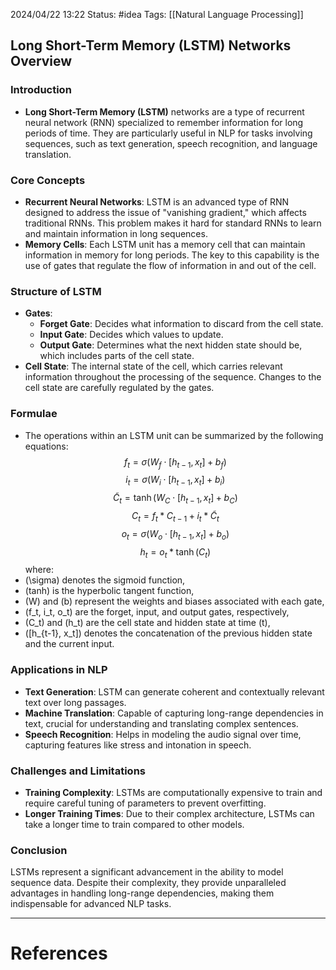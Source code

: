 2024/04/22 13:22
Status: #idea
Tags: [[Natural Language Processing]]

## Long Short-Term Memory (LSTM) Networks Overview

### Introduction
- **Long Short-Term Memory (LSTM)** networks are a type of recurrent neural network (RNN) specialized to remember information for long periods of time. They are particularly useful in NLP for tasks involving sequences, such as text generation, speech recognition, and language translation.

### Core Concepts
- **Recurrent Neural Networks**: LSTM is an advanced type of RNN designed to address the issue of "vanishing gradient," which affects traditional RNNs. This problem makes it hard for standard RNNs to learn and maintain information in long sequences.
- **Memory Cells**: Each LSTM unit has a memory cell that can maintain information in memory for long periods. The key to this capability is the use of gates that regulate the flow of information in and out of the cell.

### Structure of LSTM
- **Gates**:
  - **Forget Gate**: Decides what information to discard from the cell state.
  - **Input Gate**: Decides which values to update.
  - **Output Gate**: Determines what the next hidden state should be, which includes parts of the cell state.
- **Cell State**: The internal state of the cell, which carries relevant information throughout the processing of the sequence. Changes to the cell state are carefully regulated by the gates.

### Formulae
- The operations within an LSTM unit can be summarized by the following equations:
$$
f_t = \sigma(W_f \cdot [h_{t-1}, x_t] + b_f)
$$
$$
i_t = \sigma(W_i \cdot [h_{t-1}, x_t] + b_i)
$$
$$
\tilde{C}_t = \tanh(W_C \cdot [h_{t-1}, x_t] + b_C)
$$
$$
C_t = f_t * C_{t-1} + i_t * \tilde{C}_t
$$
$$
o_t = \sigma(W_o \cdot [h_{t-1}, x_t] + b_o)
$$
$$
h_t = o_t * \tanh(C_t)
$$
where:
- \(\sigma\) denotes the sigmoid function,
- \(tanh\) is the hyperbolic tangent function,
- \(W\) and \(b\) represent the weights and biases associated with each gate,
- \(f_t, i_t, o_t\) are the forget, input, and output gates, respectively,
- \(C_t\) and \(h_t\) are the cell state and hidden state at time \(t\),
- \([h_{t-1}, x_t]\) denotes the concatenation of the previous hidden state and the current input.

### Applications in NLP
- **Text Generation**: LSTM can generate coherent and contextually relevant text over long passages.
- **Machine Translation**: Capable of capturing long-range dependencies in text, crucial for understanding and translating complex sentences.
- **Speech Recognition**: Helps in modeling the audio signal over time, capturing features like stress and intonation in speech.

### Challenges and Limitations
- **Training Complexity**: LSTMs are computationally expensive to train and require careful tuning of parameters to prevent overfitting.
- **Longer Training Times**: Due to their complex architecture, LSTMs can take a longer time to train compared to other models.

### Conclusion
LSTMs represent a significant advancement in the ability to model sequence data. Despite their complexity, they provide unparalleled advantages in handling long-range dependencies, making them indispensable for advanced NLP tasks.







---
# References
